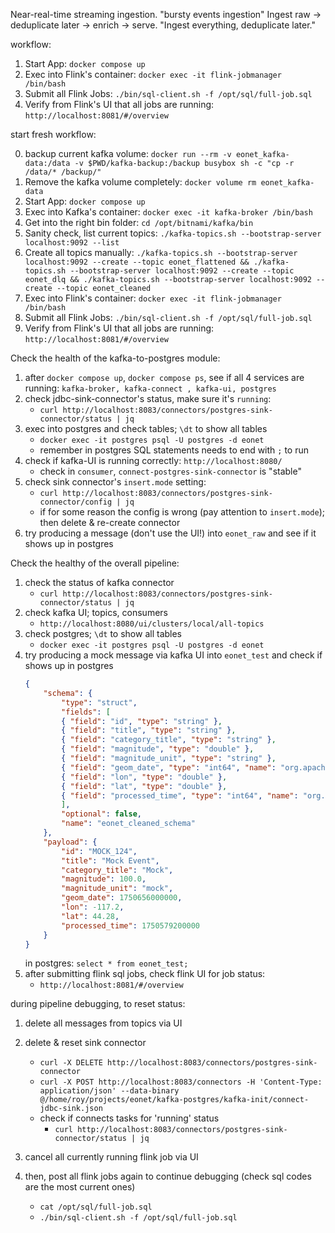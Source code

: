 Near-real-time streaming ingestion. "bursty events ingestion"
Ingest raw → deduplicate later → enrich → serve.
    "Ingest everything, deduplicate later."


workflow:

1) Start App: `docker compose up`
2) Exec into Flink's container: `docker exec -it flink-jobmanager /bin/bash`
3) Submit all Flink Jobs: `./bin/sql-client.sh -f /opt/sql/full-job.sql`
4) Verify from Flink's UI that all jobs are running: `http://localhost:8081/#/overview`

start fresh workflow:

0) backup current kafka volume: `docker run --rm -v eonet_kafka-data:/data -v $PWD/kafka-backup:/backup busybox sh -c "cp -r /data/* /backup/"`
1) Remove the kafka volume completely: `docker volume rm eonet_kafka-data`
2) Start App: `docker compose up`
3) Exec into Kafka's container: `docker exec -it kafka-broker /bin/bash`
4) Get into the right bin folder: `cd /opt/bitnami/kafka/bin`
5) Sanity check, list current topics: `./kafka-topics.sh --bootstrap-server localhost:9092 --list`
6) Create all topics manually: `./kafka-topics.sh --bootstrap-server localhost:9092 --create --topic eonet_flattened && ./kafka-topics.sh --bootstrap-server localhost:9092 --create --topic eonet_dlq && ./kafka-topics.sh --bootstrap-server localhost:9092 --create --topic eonet_cleaned`
7) Exec into Flink's container: `docker exec -it flink-jobmanager /bin/bash`
8) Submit all Flink Jobs: `./bin/sql-client.sh -f /opt/sql/full-job.sql`
9) Verify from Flink's UI that all jobs are running: `http://localhost:8081/#/overview`


Check the health of the kafka-to-postgres module:
1) after `docker compose up`, `docker compose ps`, see if all 4 services are running: `kafka-broker, kafka-connect , kafka-ui, postgres`
2) check jdbc-sink-connector's status, make sure it's `running`:
    - `curl http://localhost:8083/connectors/postgres-sink-connector/status | jq`
3) exec into postgres and check tables; `\dt` to show all tables
    - `docker exec -it postgres psql -U postgres -d eonet`
    - remember in postgres SQL statements needs to end with `;` to run
4) check if kafka-UI is running correctly: `http://localhost:8080/`
    - check in `consumer`, `connect-postgres-sink-connector` is "stable"
5) check sink connector's `insert.mode` setting:
    - `curl http://localhost:8083/connectors/postgres-sink-connector/config | jq`
    - if for some reason the config is wrong (pay attention to `insert.mode`); then delete & re-create connector
6) try producing a message (don't use the UI!) into `eonet_raw` and see if it shows up in postgres


Check the healthy of the overall pipeline:
1) check the status of kafka connector
    - `curl http://localhost:8083/connectors/postgres-sink-connector/status | jq`
2) check kafka UI; topics, consumers
    - `http://localhost:8080/ui/clusters/local/all-topics`
3) check postgres; `\dt` to show all tables
    - `docker exec -it postgres psql -U postgres -d eonet`
4) try producing a mock message via kafka UI into `eonet_test` and check if shows up in postgres
    ```json
    {
        "schema": {
            "type": "struct",
            "fields": [
            { "field": "id", "type": "string" },
            { "field": "title", "type": "string" },
            { "field": "category_title", "type": "string" },
            { "field": "magnitude", "type": "double" },
            { "field": "magnitude_unit", "type": "string" },
            { "field": "geom_date", "type": "int64", "name": "org.apache.kafka.connect.data.Timestamp" },
            { "field": "lon", "type": "double" },
            { "field": "lat", "type": "double" },
            { "field": "processed_time", "type": "int64", "name": "org.apache.kafka.connect.data.Timestamp" }
            ],
            "optional": false,
            "name": "eonet_cleaned_schema"
        },
        "payload": {
            "id": "MOCK_124",
            "title": "Mock Event",
            "category_title": "Mock",
            "magnitude": 100.0,
            "magnitude_unit": "mock",
            "geom_date": 1750656000000,
            "lon": -117.2,
            "lat": 44.28,
            "processed_time": 1750579200000
        }
    }
    ```
    in postgres: `select * from eonet_test;`
5) after submitting flink sql jobs, check flink UI for job status:
    - `http://localhost:8081/#/overview`


during pipeline debugging, to reset status:

1) delete all messages from topics via UI

2) delete & reset sink connector
    - `curl -X DELETE http://localhost:8083/connectors/postgres-sink-connector`
    - `curl -X POST http://localhost:8083/connectors -H 'Content-Type: application/json' --data-binary @/home/roy/projects/eonet/kafka-postgres/kafka-init/connect-jdbc-sink.json`
    - check if connects tasks for 'running' status
        - `curl http://localhost:8083/connectors/postgres-sink-connector/status | jq`

3) cancel all currently running flink job via UI

4) then, post all flink jobs again to continue debugging (check sql codes are the most current ones)
    - `cat /opt/sql/full-job.sql`
    - `./bin/sql-client.sh -f /opt/sql/full-job.sql`